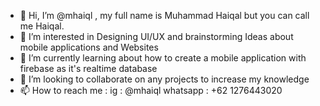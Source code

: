 - 👋 Hi, I’m @mhaiql , my full name is Muhammad Haiqal but you can call me Haiqal.
- 👀 I’m interested in Designing UI/UX and brainstorming Ideas about mobile applications and Websites
- 🌱 I’m currently learning about how to create a mobile application with firebase as it's realtime database
- 💞️ I’m looking to collaborate on any projects to increase my knowledge
- 📫 How to reach me : ig : @mhaiql whatsapp : +62 1276443020

<!---
mhaiql/mhaiql is a ✨ special ✨ repository because its `README.md` (this file) appears on your GitHub profile.
You can click the Preview link to take a look at your changes.
--->

